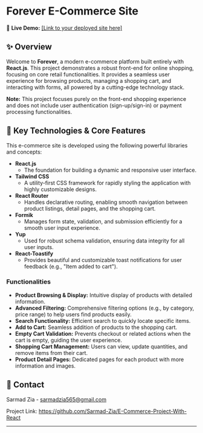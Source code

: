 # Forever E-Commerce Site

🚀 **Live Demo:** [[Link to your deployed site here]](https://sarmad-zia.github.io/E-Commerce-Project-With-React/)

## ✨ Overview

Welcome to **Forever**, a modern e-commerce platform built entirely with **React.js**. This project demonstrates a robust front-end for online shopping, focusing on core retail functionalities. It provides a seamless user experience for browsing products, managing a shopping cart, and interacting with forms, all powered by a cutting-edge technology stack.

**Note:** This project focuses purely on the front-end shopping experience and does not include user authentication (sign-up/sign-in) or payment processing functionalities.

## 🌟 Key Technologies & Core Features

This e-commerce site is developed using the following powerful libraries and concepts:

  * **React.js** [](https://react.dev/)
      * The foundation for building a dynamic and responsive user interface.
  * **Tailwind CSS** [](https://tailwindcss.com/)
      * A utility-first CSS framework for rapidly styling the application with highly customizable designs.
  * **React Router** [](https://reactrouter.com/)
      * Handles declarative routing, enabling smooth navigation between product listings, detail pages, and the shopping cart.
  * **Formik** [](https://formik.org/)
      * Manages form state, validation, and submission efficiently for a smooth user input experience.
  * **Yup** [](https://github.com/jquense/yup)
      * Used for robust schema validation, ensuring data integrity for all user inputs.
  * **React-Toastify** [](https://fkhadra.github.io/react-toastify/)
      * Provides beautiful and customizable toast notifications for user feedback (e.g., "Item added to cart").

### Functionalities

  * **Product Browsing & Display:** Intuitive display of products with detailed information.
  * **Advanced Filtering:** Comprehensive filtering options (e.g., by category, price range) to help users find products easily.
  * **Search Functionality:** Efficient search to quickly locate specific items.
  * **Add to Cart:** Seamless addition of products to the shopping cart.
  * **Empty Cart Validation:** Prevents checkout or related actions when the cart is empty, guiding the user experience.
  * **Shopping Cart Management:** Users can view, update quantities, and remove items from their cart.
  * **Product Detail Pages:** Dedicated pages for each product with more information and images.


## 📧 Contact

Sarmad Zia - sarmadzia565@gmail.com

Project Link: https://github.com/Sarmad-Zia/E-Commerce-Project-With-React

-----

